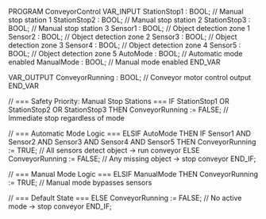 PROGRAM ConveyorControl
VAR_INPUT
    StationStop1     : BOOL; // Manual stop station 1
    StationStop2     : BOOL; // Manual stop station 2
    StationStop3     : BOOL; // Manual stop station 3
    Sensor1          : BOOL; // Object detection zone 1
    Sensor2          : BOOL; // Object detection zone 2
    Sensor3          : BOOL; // Object detection zone 3
    Sensor4          : BOOL; // Object detection zone 4
    Sensor5          : BOOL; // Object detection zone 5
    AutoMode         : BOOL; // Automatic mode enabled
    ManualMode       : BOOL; // Manual mode enabled
END_VAR

VAR_OUTPUT
    ConveyorRunning  : BOOL; // Conveyor motor control output
END_VAR

// === Safety Priority: Manual Stop Stations ===
IF StationStop1 OR StationStop2 OR StationStop3 THEN
    ConveyorRunning := FALSE; // Immediate stop regardless of mode

// === Automatic Mode Logic ===
ELSIF AutoMode THEN
    IF Sensor1 AND Sensor2 AND Sensor3 AND Sensor4 AND Sensor5 THEN
        ConveyorRunning := TRUE; // All sensors detect object → run conveyor
    ELSE
        ConveyorRunning := FALSE; // Any missing object → stop conveyor
    END_IF;

// === Manual Mode Logic ===
ELSIF ManualMode THEN
    ConveyorRunning := TRUE; // Manual mode bypasses sensors

// === Default State ===
ELSE
    ConveyorRunning := FALSE; // No active mode → stop conveyor
END_IF;
